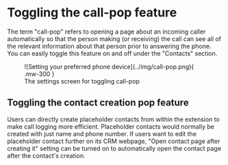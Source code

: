 # Toggling the call-pop feature

The term "call-pop" refers to opening a page about an incoming caller automatically so that the person making (or receiving) the call can see all of the relevant information about that person prior to answering the phone. You can easily toggle this feature on and off under the "Contacts" section. 

<figure markdown>
  ![Setting your preferred phone device](../img/call-pop.png){ .mw-300 }
  <figcaption>The settings screen for toggling call-pop</figcaption>
</figure>

## Toggling the contact creation pop feature

Users can directly create placeholder contacts from within the extension to make call logging more efficient. Placeholder contacts would normally be created with just name and phone number. If users want to edit the placeholder contact further on its CRM webpage, "Open contact page after creating it" setting can be turned on to automatically open the contact page after the contact's creation.


